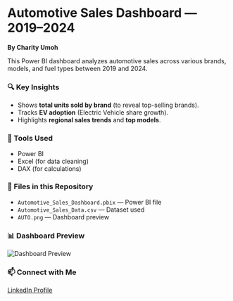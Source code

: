 # Automotive Sales Dashboard — 2019–2024

**By Charity Umoh**

This Power BI dashboard analyzes automotive sales across various brands, models, and fuel types between 2019 and 2024.

### 🔍 Key Insights
- Shows **total units sold by brand** (to reveal top-selling brands).
- Tracks **EV adoption** (Electric Vehicle share growth).
- Highlights **regional sales trends** and **top models**.

### 🧩 Tools Used
- Power BI
- Excel (for data cleaning)
- DAX (for calculations)

### 📁 Files in this Repository
- `Automotive_Sales_Dashboard.pbix` — Power BI file
- `Automotive_Sales_Data.csv` — Dataset used
- `AUTO.png` — Dashboard preview

### 📊 Dashboard Preview
![Dashboard Preview](AUTO.png)

### 📫 Connect with Me
[LinkedIn Profile](https://linkedin.com/in/charity-umoh)

